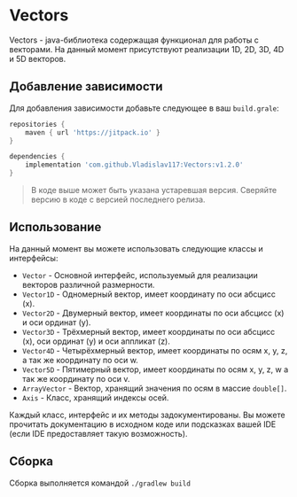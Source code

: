 # Vectors

Vectors - java-библиотека содержащая функционал для работы с векторами.
На данный момент присутствуют реализации 1D, 2D, 3D, 4D и 5D векторов.

## Добавление зависимости

Для добавления зависимости добавьте следующее в ваш `build.grale`:

```groovy
repositories {
    maven { url 'https://jitpack.io' }
}

dependencies {
    implementation 'com.github.Vladislav117:Vectors:v1.2.0'
}
```

> В коде выше может быть указана устаревшая версия. Сверяйте версию в коде с версией последнего релиза.

## Использование

На данный момент вы можете использовать следующие классы и интерфейсы:

- `Vector` - Основной интерфейс, используемый для реализации векторов различной размерности.
- `Vector1D` - Одномерный вектор, имеет координату по оси абсцисс (x).
- `Vector2D` - Двумерный вектор, имеет координаты по оси абсцисс (x) и оси ординат (y).
- `Vector3D` - Трёхмерный вектор, имеет координаты по оси абсцисс (x), оси ординат (y) и оси аппликат (z).
- `Vector4D` - Четырёхмерный вектор, имеет координаты по осям x, y, z, а так же координату по оси w.
- `Vector5D` - Пятимерный вектор, имеет координаты по осям x, y, z, w а так же координату по оси v.
- `ArrayVector` - Вектор, хранящий значения по осям в массие `double[]`.
- `Axis` - Класс, хранящий индексы осей.

Каждый класс, интерфейс и их методы задокументированы. Вы можете прочитать документацию в исходном коде или подсказках
вашей IDE (если IDE предоставляет такую возможность).

## Сборка

Сборка выполняется командой `./gradlew build`
